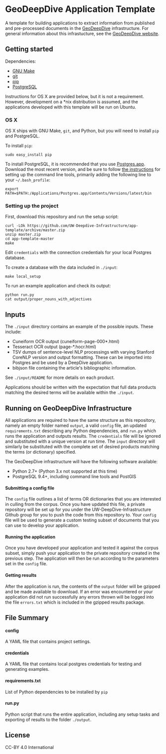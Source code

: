 # GeoDeepDive Application Template
A template for building applications to extract information from published and pre-processed documents in the [GeoDeepDive](https://geodeepdive.org) infrastructure. For general information about this infrastucture, see the <a href="https://geodeepdive.org/about.html" target="_blank">GeoDeepDive website</a>.

## Getting started
Dependencies:
  + [GNU Make](https://www.gnu.org/software/make/)
  + [git](https://git-scm.com/)
  + [pip](https://pypi.python.org/pypi/pip)
  + [PostgreSQL](http://www.postgresql.org/)

Instructions for OS X are provided below, but it is not a requirement. However, development on a \*nix distribution is assumed, and the applications developed with this template will be run on Ubuntu.

### OS X
OS X ships with GNU Make, `git`, and Python, but you will need to install `pip` and PostgreSQL.

To install `pip`:
````
sudo easy_install pip
````

To install PostgreSQL, it is recommended that you use [Postgres.app](http://postgresapp.com/). Download
the most recent version, and be sure to follow [the instructions](http://postgresapp.com/documentation/cli-tools.html)
for setting up the command line tools, primarily adding the following line to your `~/.bash_profile`:

````
export PATH=$PATH:/Applications/Postgres.app/Contents/Versions/latest/bin
````


### Setting up the project
First, download this repository and run the setup script:

````
curl -LOk https://github.com/UW-Deepdive-Infrastructure/app-template/archive/master.zip
unzip master.zip
cd app-template-master
make
````

Edit `credentials` with the connection credentials for your local Postgres database.

To create a database with the data included in `./input`:

````
make local_setup
````

To run an example application and check its output:

```
python run.py
cat output/proper_nouns_with_adjectives
```

## Inputs
The `./input` directory contains an example of the possible inputs. These include:
  
  * Cuneiform OCR output (cuneiform-page-000\*.html)
  * Tesseract OCR output (page-\*.hocr.html)
  * TSV dumps of sentence-level NLP processings with varying Stanford CoreNLP version and output formatting. These can be imported into Postgres and be used by a DeepDive application.
  * bibjson file containing the article's bibliographic information.

 See `./input/README` for more details on each product.

Applications should be written with the expectation that full data products
matching the desired terms will be available within the `./input`.


## Running on GeoDeepDive Infrastructure
All applications are required to have the same structure as this repository, namely an empty folder named `output`, a valid
`config` file, an updated `requirements.txt` describing any Python dependencies, and `run.py` which runs the application
and outputs results. The `credentials` file will be ignored and substituted with a unique version at run time. The `input` 
directory will similarly be substituted with the complete set of desired products matching the terms (or dictionary) specified.

The GeoDeepDive infrastructure will have the following software available:
  + Python 2.7+ (Python 3.x not supported at this time)
  + PostgreSQL 9.4+, including command line tools and PostGIS

#### Submitting a config file
The `config` file outlines a list of terms OR dictionaries that you are interested in culling from the corpus. Once you have
updated this file, a private repository will be set up for you under the UW-DeepDive-Infrastructure Github group for you to
push the code from this repository to. Your `config` file will be used to generate a custom testing subset of documents that
you can use to develop your application.

#### Running the application
Once you have developed your application and tested it against the corpus subset, simply push your application to the
private repository created in the previous step. The application will then be run according to the parameters set in the
`config` file.

#### Getting results
After the application is run, the contents of the `output` folder will be gzipped and be made available to download. If
an error was encountered or your application did not run successfully any errors thrown will be logged into the file
`errors.txt` which is included in the gzipped results package.

## File Summary

#### config
A YAML file that contains project settings.


#### credentials
A YAML file that contains local postgres credentials for testing and generating examples.


#### requirements.txt
List of Python dependencies to be installed by `pip`


#### run.py
Python script that runs the entire application, including any setup tasks and exporting of results to the folder `./output`.


## License
CC-BY 4.0 International
